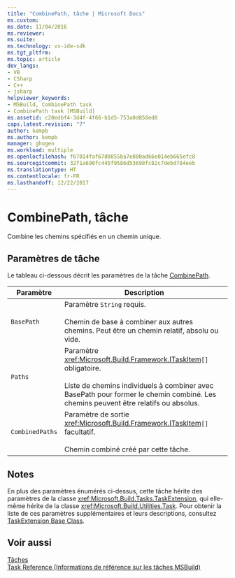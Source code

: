 ```yaml
---
title: "CombinePath, tâche | Microsoft Docs"
ms.custom: 
ms.date: 11/04/2016
ms.reviewer: 
ms.suite: 
ms.technology: vs-ide-sdk
ms.tgt_pltfrm: 
ms.topic: article
dev_langs:
- VB
- CSharp
- C++
- jsharp
helpviewer_keywords:
- MSBuild, CombinePath task
- CombinePath task [MSBuild]
ms.assetid: c20edbf4-3d4f-4f66-b1d5-753a0d858ed8
caps.latest.revision: "7"
author: kempb
ms.author: kempb
manager: ghogen
ms.workload: multiple
ms.openlocfilehash: f67014faf67d0855ba7e800ad66e014eb665efc8
ms.sourcegitcommit: 32f1a690fc445f9586d53698fc82c7debd784eeb
ms.translationtype: HT
ms.contentlocale: fr-FR
ms.lasthandoff: 12/22/2017
---
```

# <a name="combinepath-task"></a>CombinePath, tâche
Combine les chemins spécifiés en un chemin unique.  
  
## <a name="task-parameters"></a>Paramètres de tâche  
 Le tableau ci-dessous décrit les paramètres de la tâche [CombinePath](../msbuild/combinepath-task.md).  
  
|Paramètre|Description|  
|---------------|-----------------|  
|`BasePath`|Paramètre `String` requis.<br /><br /> Chemin de base à combiner aux autres chemins. Peut être un chemin relatif, absolu ou vide.|  
|`Paths`|Paramètre <xref:Microsoft.Build.Framework.ITaskItem>`[]` obligatoire.<br /><br /> Liste de chemins individuels à combiner avec BasePath pour former le chemin combiné. Les chemins peuvent être relatifs ou absolus.|  
|`CombinedPaths`|Paramètre de sortie <xref:Microsoft.Build.Framework.ITaskItem>`[]` facultatif.<br /><br /> Chemin combiné créé par cette tâche.|  
  
## <a name="remarks"></a>Notes  
 En plus des paramètres énumérés ci-dessus, cette tâche hérite des paramètres de la classe <xref:Microsoft.Build.Tasks.TaskExtension>, qui elle-même hérite de la classe <xref:Microsoft.Build.Utilities.Task>. Pour obtenir la liste de ces paramètres supplémentaires et leurs descriptions, consultez [TaskExtension Base Class](../msbuild/taskextension-base-class.md).  
  
## <a name="see-also"></a>Voir aussi  
 [Tâches](../msbuild/msbuild-tasks.md)   
 [Task Reference (Informations de référence sur les tâches MSBuild)](../msbuild/msbuild-task-reference.md)